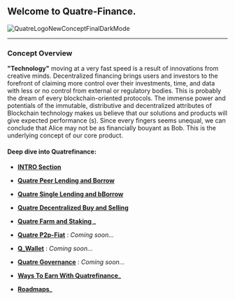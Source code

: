 ## Welcome to Quatre-Finance.

![QuatreLogoNewConceptFinalDarkMode](https://user-images.githubusercontent.com/87430168/138262952-b13aef3e-365a-4690-81d7-ded3458aa706.png)

---------------------------------------------

### Concept Overview

**"Technology"** moving at a very fast speed is a result of innovations from creative minds. Decentralized financing brings users and investors to 
the forefront of claiming more control over their investments, time, and data with less or no control from external or regulatory bodies. 
This is probably the dream of every blockchain-oriented protocols. The immense power and potentials of the immutable, distributive and decentralized 
attributes of Blockchain technology makes us believe that our solutions and products will give expected performance (s). Since every fingers seems unequal, 
we can conclude that Alice may not be as financially bouyant as Bob. This is the underlying concept of our core product. 

#### Deep dive into Quatrefinance:

- **[INTRO Section](https://github.com/Quatre-Finance/Q-paper/blob/main/INTRO.md#what-is-quatre-finance)**

- **[Quatre Peer Lending and Borrow](https://github.com/Quatre-Finance/Q-paper/blob/main/q_core/Q_core.md#)**

- **[Quatre Single Lending and bBorrow](https://github.com/Quatre-Finance/Q-paper/blob/main/q_lend/QLend.md#quatre-landb-q-landb)**

- **[Quatre Decentralized Buy and Selling](https://github.com/Quatre-Finance/Q-paper/blob/main/q_bands/Q_bands.md#quatre-buy-and-sell-q-bands)**

- **[Quatre Farm and Staking ](https://github.com/Quatre-Finance/Q-paper/blob/main/q_farm/Farm.md#the-farmer)_**

- **[Quatre P2p-Fiat](https://github.com/Quatre-Finance/Q-paper/blob/main/q_p2p/Q_p2p.md#quatre-p2p-q-native)** : _Coming soon..._

- **[Q_Wallet](https://github.com/Quatre-Finance/Q-paper/blob/main/q_wallet/Q_p2p.md#quatre-wallet-q-wallet)** : _Coming soon..._

- **[Quatre Governance](https://github.com/Quatre-Finance/Q-paper/blob/main/quatre_gov/Q_Master.md#quatre-governance)** : _Coming soon..._

- **[Ways To Earn With Quatrefinance](https://github.com/Quatre-Finance/Q-paper/blob/main/wayToEarn.md#ways-to-earn-with-quatre-finance)_**

- **[Roadmaps](https://github.com/Quatre-Finance/Q-paper/tree/main/roadmaps#roadmaps)_**
